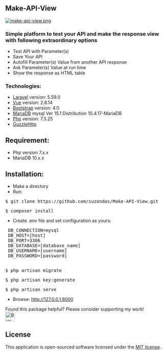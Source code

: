 
## Make-API-View
[![make-api-view.png](https://i.postimg.cc/437WYxfx/make-api-view.png)](https://postimg.cc/nsx45Z9y)<br>
<h3>Simple platform to test your API and make the response view with following extraordinary options</h3>

- Test API with Parameter(s)
- Save Your API
- Autofill Parameter(s) Value from another API response
- Ask Parameter(s) Value at run time
- Show the response as HTML table

### Technologies:
- [Laravel](https://laravel.com/) version: 5.59.0
- [Vue](https://vuejs.org) version: 2.6.14
- [Bootstrap](https://getbootstrap.com/docs/4.0) version: 4.0
- [MariaDB](https://mariadb.org/) mysql  Ver 15.1 Distribution 10.4.17-MariaDB
- [Php](http://www.php.net) version: 7.3.25
- [GuzzleHttp](https://docs.guzzlephp.org/en/stable/)

## Requirement:
- Php version 7.x.x
- MariaDB 10.x.x

## Installation:
- Make a directory
- Run:
<pre>$ git clone https://github.com/suzondas/Make-API-View.git</pre>
<pre>$ composer install</pre>
- Create .env file and set configuration as yours:
<pre>
 DB_CONNECTION=mysql
 DB_HOST=[host]
 DB_PORT=3306
 DB_DATABASE=[database_name]
 DB_USERNAME=[username]
 DB_PASSWORD=[password]
 </pre>
<pre>$ php artisan migrate</pre>
<pre>$ php artisan key:generate</pre>
<pre>$ php artisan serve</pre>
- Browse: http://127.0.0.1:8000

Found this package helpful? Please consider supporting my work!<br>
<a href='https://ko-fi.com/Q5Q16B7Z3' target='_blank'><img height='30' style='border:0px;height:30px;' src='https://cdn.ko-fi.com/cdn/kofi1.png?v=3' border='0' alt='Buy Me a Coffee at ko-fi.com' /></a>

## License
This application is open-sourced software licensed under the [MIT license](https://opensource.org/licenses/MIT).
